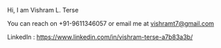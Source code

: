 Hi, I am Vishram L. Terse

You can reach on +91-9611346057 or email me at vishramt7@gmail.com

LinkedIn : https://www.linkedin.com/in/vishram-terse-a7b83a3b/
